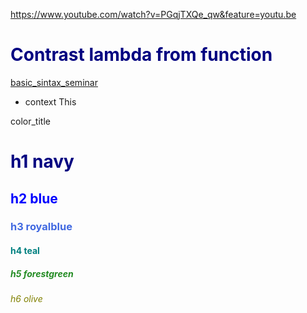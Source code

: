 https://www.youtube.com/watch?v=PGqjTXQe_qw&feature=youtu.be


<h1><font color = 'navy'>Contrast lambda from function </font></h1>

[basic_sintax_seminar](basic_sintax_seminar/1.js)

- context This
  












color_title
<h1><font color = 'navy'>h1 navy</font></h1>
<h2><font color = 'blue'>h2 blue</font></h2>
<h3><font color = 'royalblue'>h3 royalblue</font></h3>
<h4><font color = 'teal'>h4 teal</font></h4>
<h5><font color = 'forestgreen'>h5 forestgreen</font></h5>
<h6><font color = 'olive'>h6 olive</font></h6>
